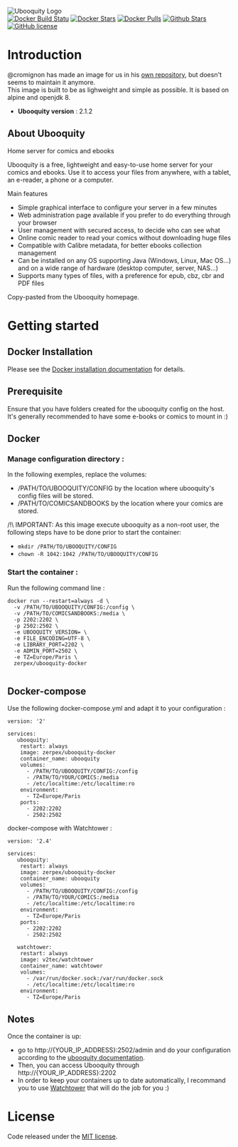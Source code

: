 ![Ubooquity Logo](http://i.imgur.com/InPPMtr.png)  
[![Docker Build Statu](https://img.shields.io/docker/build/zerpex/ubooquity-docker.svg)](https://hub.docker.com/r/zerpex/ubooquity-docker/) [![Docker Stars](https://img.shields.io/docker/stars/zerpex/ubooquity-docker.svg?label=docker%20%E2%98%85)](https://hub.docker.com/r/zerpex/ubooquity-docker/) [![Docker Pulls](https://img.shields.io/docker/pulls/zerpex/ubooquity-docker.svg)](https://hub.docker.com/r/zerpex/ubooquity-docker/) [![Github Stars](https://img.shields.io/github/stars/zerpex/ubooquity-docker.svg?label=github%20%E2%98%85)](https://github.com/zerpex/ubooquity-docker/stargazers) [![GitHub license](https://img.shields.io/badge/license-MIT-blue.svg)](https://raw.githubusercontent.com/zerpex/ubooquity-docker/master/LICENSE)

# Introduction

@cromignon has made an image for us in his [own repository](https://github.com/cromigon/ubooquity-docker), but doesn't seems to maintain it anymore.  
This image is built to be as lighweight and simple as possible. It is based on alpine and openjdk 8.  

- **Ubooquity version** : 2.1.2

## About Ubooquity

Home server for comics and ebooks

Ubooquity is a free, lightweight and easy-to-use home server for your comics and ebooks. Use it to access your files from anywhere, with a tablet, an e-reader, a phone or a computer.

Main features
* Simple graphical interface to configure your server in a few minutes
* Web administration page available if you prefer to do everything through your browser
* User management with secured access, to decide who can see what
* Online comic reader to read your comics without downloading huge files
* Compatible with Calibre metadata, for better ebooks collection management
* Can be installed on any OS supporting Java (Windows, Linux, Mac OS...) and on a wide range of hardware (desktop computer, server, NAS...)
* Supports many types of files, with a preference for epub, cbz, cbr and PDF files

Copy-pasted from the Ubooquity homepage.

# Getting started

## Docker Installation

Please see the [Docker installation documentation](https://docs.docker.com/installation/) for details.

## Prerequisite

Ensure that you have folders created for the ubooquity config on the host.
It's generally recommended to have some e-books or comics to mount in :)

## Docker

### Manage configuration directory :  
In the following exemples, replace the volumes:
 - /PATH/TO/UBOOQUITY/CONFIG by the location where ubooquity's config files will be stored.
 - /PATH/TO/COMICSANDBOOKS by the location where your comics are stored.

/!\ IMPORTANT: As this image execute ubooquity as a non-root user, the following steps have to be done prior to start the container:
 - `mkdir /PATH/TO/UBOOQUITY/CONFIG`
 - `chown -R 1042:1042 /PATH/TO/UBOOQUITY/CONFIG`


### Start the container :
Run the following command line :

```
docker run --restart=always -d \
  -v /PATH/TO/UBOOQUITY/CONFIG:/config \
  -v /PATH/TO/COMICSANDBOOKS:/media \
  -p 2202:2202 \
  -p 2502:2502 \
  -e UBOOQUITY_VERSION= \
  -e FILE_ENCODING=UTF-8 \
  -e LIBRARY_PORT=2202 \
  -e ADMIN_PORT=2502 \
  -e TZ=Europe/Paris \
  zerpex/ubooquity-docker
  
```

## Docker-compose

Use the following docker-compose.yml and adapt it to your configuration :

```
version: '2'

services:
   ubooquity:
    restart: always
    image: zerpex/ubooquity-docker
    container_name: ubooquity
    volumes:
      - /PATH/TO/UBOOQUITY/CONFIG:/config
      - /PATH/TO/YOUR/COMICS:/media
      - /etc/localtime:/etc/localtime:ro
    environment:
      - TZ=Europe/Paris
    ports:
      - 2202:2202
      - 2502:2502
```

docker-compose with Watchtower :

```
version: '2.4'

services:
   ubooquity:
    restart: always
    image: zerpex/ubooquity-docker
    container_name: ubooquity
    volumes:
      - /PATH/TO/UBOOQUITY/CONFIG:/config
      - /PATH/TO/YOUR/COMICS:/media
      - /etc/localtime:/etc/localtime:ro
    environment:
      - TZ=Europe/Paris
    ports:
      - 2202:2202
      - 2502:2502

   watchtower:
    restart: always
    image: v2tec/watchtower
    container_name: watchtower
    volumes:
      - /var/run/docker.sock:/var/run/docker.sock
      - /etc/localtime:/etc/localtime:ro
    environment:
      - TZ=Europe/Paris
```

## Notes

Once the container is up:  
- go to http://{YOUR_IP_ADDRESS}:2502/admin and do your configuration according to the [ubooquity documentation](https://vaemendis.github.io/ubooquity-doc/).  
- Then, you can access Ubooquity through http://{YOUR_IP_ADDRESS}:2202
- In order to keep your containers up to date automatically, I recommand you to use [Watchtower](https://github.com/v2tec/watchtower) that will do the job for you :)

# License

Code released under the [MIT license](./LICENSE).
